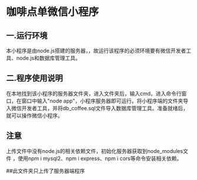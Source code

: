 # 咖啡点单微信小程序

## 一.运行环境

本小程序是由node.js搭建的服务器，，故运行该程序的必须环境要有微信开发者工具、node.js和数据库管理工具。



## 二.程序使用说明

在本地找到该小程序的服务器文件夹，进入文件夹后，输入cmd，进入命令行窗口，在窗口中输入"node app"，小程序服务器即可运行。将小程序端的文件夹导入微信开发者工具，并将db_coffee.sql文件导入数据库管理工具。准备就绪后，就可以操作微信小程序。



## 注意

上传文件中没有node.js的相关依赖文件，初始化服务器获取到node_modules文件 ，使用npm i mysql2、npm i express、npm i cors等命令安装相关依赖。

##此文件夹只上传了服务器端程序
